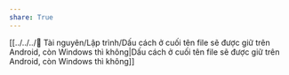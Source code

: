 ```yaml
---
share: True
---
```

[[../../../📜 Tài nguyên/Lập trình/Dấu cách ở cuối tên file sẽ được giữ trên Android, còn Windows thì không|Dấu cách ở cuối tên file sẽ được giữ trên Android, còn Windows thì không]] 